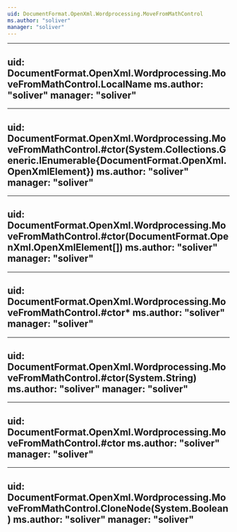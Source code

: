 ```yaml
---
uid: DocumentFormat.OpenXml.Wordprocessing.MoveFromMathControl
ms.author: "soliver"
manager: "soliver"
---
```


---
uid: DocumentFormat.OpenXml.Wordprocessing.MoveFromMathControl.LocalName
ms.author: "soliver"
manager: "soliver"
---

---
uid: DocumentFormat.OpenXml.Wordprocessing.MoveFromMathControl.#ctor(System.Collections.Generic.IEnumerable{DocumentFormat.OpenXml.OpenXmlElement})
ms.author: "soliver"
manager: "soliver"
---

---
uid: DocumentFormat.OpenXml.Wordprocessing.MoveFromMathControl.#ctor(DocumentFormat.OpenXml.OpenXmlElement[])
ms.author: "soliver"
manager: "soliver"
---

---
uid: DocumentFormat.OpenXml.Wordprocessing.MoveFromMathControl.#ctor*
ms.author: "soliver"
manager: "soliver"
---

---
uid: DocumentFormat.OpenXml.Wordprocessing.MoveFromMathControl.#ctor(System.String)
ms.author: "soliver"
manager: "soliver"
---

---
uid: DocumentFormat.OpenXml.Wordprocessing.MoveFromMathControl.#ctor
ms.author: "soliver"
manager: "soliver"
---

---
uid: DocumentFormat.OpenXml.Wordprocessing.MoveFromMathControl.CloneNode(System.Boolean)
ms.author: "soliver"
manager: "soliver"
---
